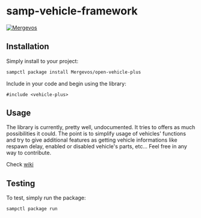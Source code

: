 # samp-vehicle-framework

[![Mergevos](https://img.shields.io/badge/Mergevos-samp--vehicle--framework-2f2f2f.svg?style=for-the-badge)](https://github.com/Mergevos/samp-vehicle-framework)

## Installation

Simply install to your project:

```bash
sampctl package install Mergevos/open-vehicle-plus
```

Include in your code and begin using the library:

```pawn
#include <vehicle-plus>
```

## Usage

The library is currently, pretty well, undocumented. It tries to offers as much possibilities it could. The point is to simplify usage of vehicles' functions and try to give additional features as getting vehicle informations like respawn delay, enabled or disabled vehicle's parts, etc...
Feel free in any way to contribute.

Check [wiki](https://github.com/Mergevos/open-vehicle-plus/wiki)

## Testing

To test, simply run the package:

```bash
sampctl package run
```
